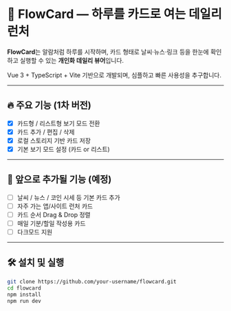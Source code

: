 # 📱 FlowCard — 하루를 카드로 여는 데일리 런처

**FlowCard**는 알람처럼 하루를 시작하며, 카드 형태로 날씨·뉴스·링크 등을 한눈에 확인하고 실행할 수 있는 **개인화 데일리 뷰어**입니다.

Vue 3 + TypeScript + Vite 기반으로 개발되며, 심플하고 빠른 사용성을 추구합니다.

---

## 🔥 주요 기능 (1차 버전)

- [x] 카드형 / 리스트형 보기 모드 전환
- [x] 카드 추가 / 편집 / 삭제
- [x] 로컬 스토리지 기반 카드 저장
- [x] 기본 보기 모드 설정 (카드 or 리스트)

---

## 🚀 앞으로 추가될 기능 (예정)

- [ ] 날씨 / 뉴스 / 코인 시세 등 기본 카드 추가
- [ ] 자주 가는 앱/사이트 런처 카드
- [ ] 카드 순서 Drag & Drop 정렬
- [ ] 매일 기분/할일 작성용 카드
- [ ] 다크모드 지원

---

## 🛠️ 설치 및 실행

```bash
git clone https://github.com/your-username/flowcard.git
cd flowcard
npm install
npm run dev
